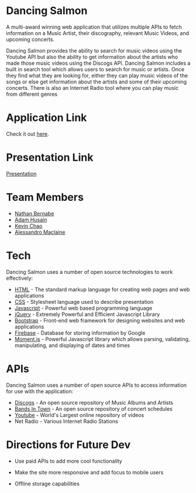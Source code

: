 # Dancing Salmon

A multi-award winning web application that utilizes multiple APIs to fetch information on a Music Artist, their discography, relevant Music Videos, and upcoming concerts.

Dancing Salmon provides the ability to search for music videos using the Youtube API but also the ability to get information about the artists who made those music videos using the Discogs API.
Dancing Salmon includes a built in search tool which allows users to search for music or artists. Once they find what they are looking for, either they can play music videos of the songs or else get information about the artists and some of their upcoming concerts.
There is also an Internet Radio tool where you can play music from different genres

# Application Link

Check it out [here].

# Presentation Link
[Presentation]

# Team Members

* [Nathan Bernabe]
* [Adam Husain]
* [Kevin Chao]
* [Alessandro Maclaine]

# Tech

Dancing Salmon uses a number of open source technologies to work effectively:

* [HTML] - The standard markup language for creating web pages and web applications
* [CSS] - Stylesheet language used to describe presentation
* [Javascript] - Powerful web based programming language
* [jQuery] - Extremely Powerful and Efficient Javascript Library
* [Bootstrap] - Front-end web framework for designing websites and web applications
* [Firebase] - Database for storing information by Google
* [Moment.js] - Powerful Javascript library which allows parsing, validating, manipulating, and displaying of dates and times

# APIs

Dancing Salmon uses a number of open source APIs to access information for use with the application:

* [Discogs] - An open source repository of Music Albums and Artists
* [Bands In Town] - An open source repository of concert schedules
* [Youtube] - World's Largest online repository of videos
* Net Radio - Various Internet Radio Stations

# Directions for Future Dev
* Use paid APIs to add more cool functionality
* Make the site more responsive and add focus to mobile users
* Offline storage capabilities

   [here]: <https://medaman.github.io/dancing-salmon/>
   [Presentation]: <https://www.youtube.com/watch?v=wIaHTRm90Wg&feature=youtu.be>

   [Adam Husain]: <https://github.com/medaman>
   [Nathan Bernabe]: <https://github.com/nbernabe09>
   [Kevin Chao]: <https://github.com/kevinchao7>
   [Alessandro Maclaine]: <https://github.com/almaclaine>

   [HTML]: <https://www.w3schools.com/html/>
   [CSS]: <https://www.w3schools.com/css/>
   [Javascript]: <https://www.w3schools.com/js/>
   [jQuery]: <http://jquery.com>
   [Bootstrap]: <http://getbootstrap.com/>
   [Firebase]: <http://firebase.google.com>
   [Moment.js]: <https://momentjs.com/>
   
   
   [Discogs]: <https://www.discogs.com/developers/>
   [Bands In Town]: <https://app.swaggerhub.com/apis/Bandsintown/PublicAPI>
   [Youtube]: <https://developers.google.com/youtube/>
